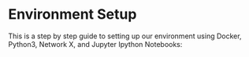# Environment Setup
This is a step by step guide to setting up our environment using Docker, Python3, Network X, and Jupyter Ipython Notebooks:
